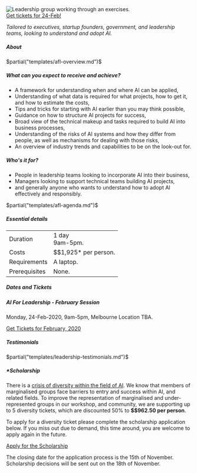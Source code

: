 <div class="hero-image">
  <img src="/images/workshop-action-photos/23-sept-leadership-small.jpg"
    alt="Leadership group working through an exercises." />
</div>

<div class="btn-b">
<a class="btn" href="https://events.humanitix.com.au/braneshop-ai-for-leadership-feb">Get tickets for 24-Feb!</a> </div>

<p> <em class="tag"> Tailored to executives, startup founders, government, and
leadership teams, looking to understand and adopt AI. </em> </p>

<h5>About</h5>

$partial("templates/afl-overview.md")$

<!--
<p> We'll go over all the State of the Art in machine learning across a
variety of applications, from text analysis, computer vision, to maps, and
graphs, and audio; we'll see what kinds of data you can use to get started,
and how to bootstrap the process so that you can get started sooner. </p>
-->

<h5 class="s">What can you expect to receive and achieve?</h5>
<ul class="normal">
<li>A framework for understanding when and where AI can be applied,</li>
<li>Understanding of what data is required for what projects, how to get
it, and how to estimate the costs,</li>
<li>Tips and tricks for starting with AI earlier than you may think possible,</li>
<li>Guidance on how to structure AI projects for success,</li>
<li>Broad view of the technical makeup and tasks required to build AI into business processes,</li>
<li>Understanding of the risks of AI systems and how they differ from
people, as well as mechanisms for dealing with those risks,</li>
<li>An overview of industry trends and capabilities to be on the look-out for.</li>
</ul>

<h5 class="s">Who's it for?</h5>
<ul class="normal">
<li>People in leadership teams looking to incorporate AI into their business,</li>
<li>Managers looking to support technical teams building AI projects,</li>
<li>and generally anyone who wants to understand how to adopt AI effectively and responsibly.</li>
</ul>

$partial("templates/afl-agenda.md")$

<h5>Essential details</h5>
<table class="details" border="0" cellspacing="0" summary="Pricing details for this workshop.">
<tr>  <td class="item">  Duration </td>
      <td class="value"> 1 day
      <br /> 9am-5pm. </td>
</tr>
<tr>  <td class="item">  Costs    </td>
      <td class="value"> 
        $$1,925* per person.
      </td>
</tr>
<tr>  <td class="item">  Requirements </td>
      <td class="value"> 
      A laptop.
      </td>
</tr>
<tr> <td class="item"> Prerequisites </td>
     <td class="value">
     None.
     </td>
</table>

<p></p>

<h5>Dates and Tickets</h5>
<div class="events">
	<div class="event">
		<h5> AI For Leadership - February Session </h5>
		<p>Monday, 24-Feb-2020, 9am-5pm, Melbourne Location TBA.
        </p>
		<div>
    <div class="btn-b"><a class="btn" href="https://events.humanitix.com.au/braneshop-ai-for-leadership-feb">Get Tickets for February, 2020</a></div>
		</div>
	</div>
</div>

<p></p>
<h5>Testimonials</h5>

$partial("templates/leadership-testimonials.md")$

<p></p>
<h5>*Scholarship</h5>

<p> There is a <a target="_blank"
href="https://ainowinstitute.org/discriminatingsystems.pdf">crisis of
diversity within the field of AI</a>. We know that members of marginalised
groups face barriers to entry and success within AI, and related fields. To
improve the representation of marginalised and under-represented groups in our
workshop, and community, we are supporting up to 5 diversity tickets, which
are discounted 50% to <b>$$962.50 per person</b>.
</p>

<p> To apply for a diversity ticket please complete the scholarship
application below. If you miss out due to demand, this time around, you are
welcome to apply again in the future.  </p>

<div class="btn-b"> <a class="btn" href="https://noonvandersilk.typeform.com/to/qMCtvX">Apply for the Scholarship</a> </div>

<p>The closing date for the application process is the 15th of November.
Scholarship decisions will be sent out on the 18th of November.</p>

